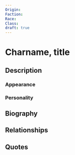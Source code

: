 ```yaml
---
Origin: 
Faction: 
Race: 
Class: 
draft: true
---
```

# Charname, title
## Description

### Appearance
### Personality
## Biography
## Relationships

## Quotes